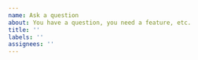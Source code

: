 ```yaml
---
name: Ask a question
about: You have a question, you need a feature, etc.
title: ''
labels: ''
assignees: ''
---
```



